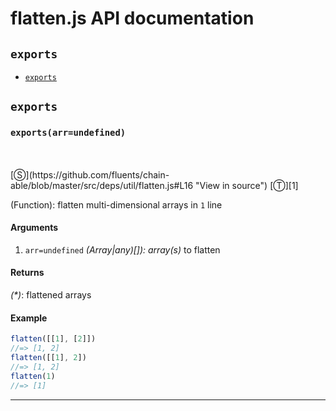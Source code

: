 # flatten.js API documentation

<!-- div class="toc-container" -->

<!-- div -->

## `exports`
* <a href="#exports"  data-meta="exports arr undefined"  data-call="exports arr undefined"  data-category="Methods"  data-description="Function flatten multi dimensional arrays in 1 line"  data-name="exports"  data-all="meta exports arr undefined call exports arr undefined category Methods description Function flatten multi dimensional arrays in 1 line name exports member see notes todos klassProps" >`exports`</a>

<!-- /div -->

<!-- /div -->

<!-- div class="doc-container" -->

<!-- div -->

## `exports`

<!-- div -->

<h3 id="exports" data-member="" data-category="Methods" data-name="exports"><code>exports(arr=undefined)</code></h3>
<br>
<br>
[&#x24C8;](https://github.com/fluents/chain-able/blob/master/src/deps/util/flatten.js#L16 "View in source") [&#x24C9;][1]

(Function): flatten multi-dimensional arrays in `1` line

#### Arguments
1. `arr=undefined` *(Array|any)&#91;&#93;): array(s)* to flatten

#### Returns
*(&#42;)*: flattened arrays

#### Example
```js
flatten([[1], [2]])
//=> [1, 2]
flatten([[1], 2])
//=> [1, 2]
flatten(1)
//=> [1]

```
---

<!-- /div -->

<!-- /div -->

<!-- /div -->

 [1]: #exports "Jump back to the TOC."
